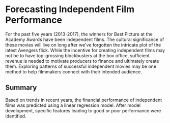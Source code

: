 # Forecasting Independent Film Performance

For the past five years (2013-2017), the winners for Best Picture at the Academy Awards have been independent films. The cultural significance of these movies will live on long after we've forgotten the intricate plot of the latest Avengers flick. While the incentive for creating independent films may not be to have top-grossing blockbusters at the box office, sufficient revenue is needed to motivate producers to finance and ultimately create them. Exploring patterns of successful independent movies may be one method to help filmmakers connect with their intended audience.

## Summary
Based on trends in recent years, the financial performance of independent films was predicted using a linear regression model. After model development, specific features leading to good or poor performance were identified.
